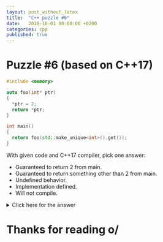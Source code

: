```yaml
---
layout: post_without_latex
title:  "C++ puzzle #6"
date:   2018-10-01 00:00:00 +0200
categories: cpp
published: true
---
```



# Puzzle #6 (based on C++17)

```cpp
#include <memory>

auto foo(int* ptr)
{
  *ptr = 2;
  return *ptr;
}

int main()
{
  return foo(std::make_unique<int>().get());
}
```

With given code and C++17 compiler, pick one answer:
- Guaranteed to return 2 from main.
- Guaranteed to return something other than 2 from main.
- Undefined behavior.
- Implementation defined.
- Will not compile.



<details markdown="1">
  <summary>Click here for the answer</summary>

The correct answer is: Guaranteed to return 2 from main.

If you didn't know this paragraph, you've probably gone with your intuition saying that after .get() call, unique pointer's dtor is called, memory freed and 'dangling' pointer is passed to the function.<br>
If you didn't know this paragraph...

> When an implementation introduces a temporary object of a class that has a non-trivial constructor ([class.ctor], [class.copy.ctor]), it shall ensure that a constructor is called for the temporary object. Similarly, the destructor shall be called for a temporary with a non-trivial destructor ([class.dtor]). Temporary objects are destroyed as the last step in evaluating the full-expression ([intro.execution]) that (lexically) contains the point where they were created. This is true even if that evaluation ends in throwing an exception. The value computations and side effects of destroying a temporary object are associated only with the full-expression, not with any specific subexpression.

Especially this part:

>Temporary objects are destroyed as the last step in evaluating the full-expression ([intro.execution]) that (lexically) contains the point where they were created.

Thanks to that, `unique_ptr` lives for the whole function call, 2 is assigned and then returned from `foo`, to be finally returned from `main`.



</details>


# Thanks for reading o/
